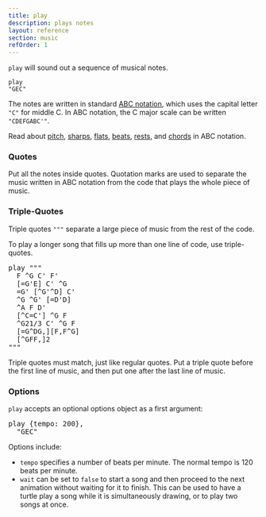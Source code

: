 ```yaml
---
title: play
description: plays notes
layout: reference
section: music
refOrder: 1
---
```


<code>play</code> will sound out a sequence of musical notes.

<code class="jumbo">play <span data-dfn="notes">"GEC"</span></code>

The notes are written in standard
<a target="_blank" href="http://www.lesession.co.uk/abc/abc_notation.htm">ABC notation</a>, which
uses the capital letter <code>"C"</code> for middle C.
In ABC notation, the C major scale can be written <code>"CDEFGABC'"</code>.

Read about <a href="pitch.html">pitch</a>, <a href="sharps.html">sharps</a>,
<a href="flats.html">flats</a>, <a href="beats.html">beats</a>,
<a href="rests.html">rests</a>, and <a href="chords.html">chords</a>
in ABC notation.

<h3>Quotes</h3>

Put all the notes inside quotes.
Quotation marks are used to separate the music written
in ABC notation from the code that plays the whole
piece of music.

<h3>Triple-Quotes</h3>

Triple quotes `"""` separate a large piece of music
from the rest of the code.

To play a longer song that fills up more than one line of code, use
triple-quotes.

<pre class="jumbo">play <span data-dfnup="triple-quote">"""</span>
  F ^G C' F'
  [=G'E] C' ^G
  =G' [^G'^D] C'
  ^G ^G' [=D'D]
  ^A F D'
  [^C=C'] ^G F
  ^G21/3 C' ^G F
  [=G^DG,][F,F^G]
  [^GFF,]2
<span data-dfn="matching triple-quote">"""</span></pre>

Triple quotes must match, just like regular quotes.  Put a triple
quote before the first line of music, and then put one
after the last line of music.

<h3>Options</h3>

<code>play</code> accepts an optional options object as a first argument:

<pre class="jumbo">play <span data-dfnup="options">{tempo: 200}</span>,
  "GEC"</pre>

Options include:
<ul>
<li> <code>tempo</code> specifies a number of beats per minute.
  The normal tempo is 120 beats per minute.</li>
<li> <code>wait</code> can be set to <code>false</code> to start
  a song and then proceed to the next animation without waiting for
  it to finish. This can be used to have a turtle
  play a song while it is simultaneously drawing, or to play two songs
  at once.</li>
</ul>

